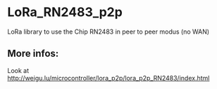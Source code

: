 # LoRa_RN2483_p2p

LoRa library to use the Chip RN2483 in peer to peer modus (no WAN)

## More infos:

Look at http://weigu.lu/microcontroller/lora_p2p/lora_p2p_RN2483/index.html


